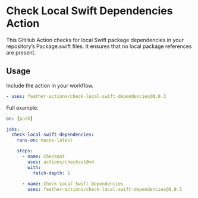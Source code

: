 # Check Local Swift Dependencies Action

This GitHub Action checks for local Swift package dependencies in your repository’s Package.swift files. It ensures that no local package references are present.

## Usage

Include the action in your workflow.

```yaml
- uses: feather-actions/check-local-swift-dependencies@0.0.3
```
Full example:

```yaml
on: [push]

jobs:
  check-local-swift-dependencies:
    runs-on: macos-latest

    steps:
      - name: Checkout
        uses: actions/checkout@v4
        with:
          fetch-depth: 1
  
      - name: Check Local Swift Dependencies
        uses: feather-actions/check-local-swift-dependencies@0.0.3
```

